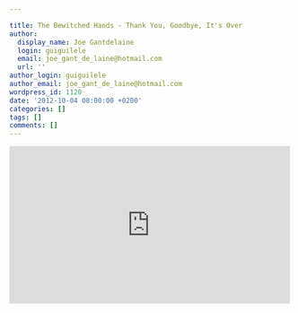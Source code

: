 ```yaml
---

title: The Bewitched Hands - Thank You, Goodbye, It's Over
author:
  display_name: Joe Gantdelaine
  login: guiguilele
  email: joe_gant_de_laine@hotmail.com
  url: ''
author_login: guiguilele
author_email: joe_gant_de_laine@hotmail.com
wordpress_id: 1120
date: '2012-10-04 08:00:00 +0200'
categories: []
tags: []
comments: []
---
```

<iframe width="500" height="281" src="http://www.youtube.com/embed/qCTJQxjETo4" frameborder="0" allowfullscreen></iframe>
